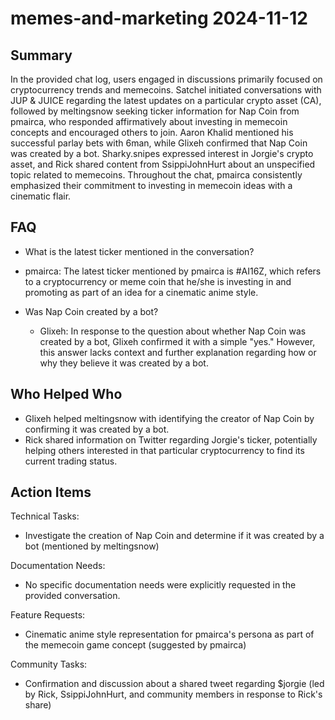# memes-and-marketing 2024-11-12

## Summary
 In the provided chat log, users engaged in discussions primarily focused on cryptocurrency trends and memecoins. Satchel initiated conversations with JUP & JUICE regarding the latest updates on a particular crypto asset (CA), followed by meltingsnow seeking ticker information for Nap Coin from pmairca, who responded affirmatively about investing in memecoin concepts and encouraged others to join. Aaron Khalid mentioned his successful parlay bets with 6man, while Glixeh confirmed that Nap Coin was created by a bot. Sharky.snipes expressed interest in Jorgie's crypto asset, and Rick shared content from SsippiJohnHurt about an unspecified topic related to memecoins. Throughout the chat, pmairca consistently emphasized their commitment to investing in memecoin ideas with a cinematic flair.

## FAQ
 - What is the latest ticker mentioned in the conversation?
  - pmairca: The latest ticker mentioned by pmairca is #AI16Z, which refers to a cryptocurrency or meme coin that he/she is investing in and promoting as part of an idea for a cinematic anime style.

- Was Nap Coin created by a bot?
  - Glixeh: In response to the question about whether Nap Coin was created by a bot, Glixeh confirmed it with a simple "yes." However, this answer lacks context and further explanation regarding how or why they believe it was created by a bot.

## Who Helped Who
 - Glixeh helped meltingsnow with identifying the creator of Nap Coin by confirming it was created by a bot.
- Rick shared information on Twitter regarding Jorgie's ticker, potentially helping others interested in that particular cryptocurrency to find its current trading status.

## Action Items
 Technical Tasks:
  - Investigate the creation of Nap Coin and determine if it was created by a bot (mentioned by meltingsnow)

Documentation Needs:
  - No specific documentation needs were explicitly requested in the provided conversation.

Feature Requests:
  - Cinematic anime style representation for pmairca's persona as part of the memecoin game concept (suggested by pmairca)

Community Tasks:
  - Confirmation and discussion about a shared tweet regarding $jorgie (led by Rick, SsippiJohnHurt, and community members in response to Rick's share)

